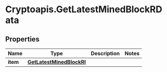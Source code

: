 # Cryptoapis.GetLatestMinedBlockRData

## Properties

Name | Type | Description | Notes
------------ | ------------- | ------------- | -------------
**item** | [**GetLatestMinedBlockRI**](GetLatestMinedBlockRI.md) |  | 


